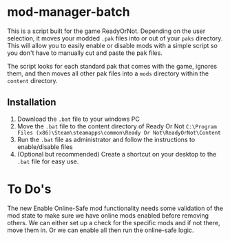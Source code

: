 # mod-manager-batch

This is a script built for the game ReadyOrNot. Depending on the user selection, it moves your modded `.pak` files into or out of your `paks` directory.
This will allow you to easily enable or disable mods with a simple script so you don't have to manually cut and paste the pak files.

The script looks for each standard pak that comes with the game, ignores them, and then moves all other pak files into a `mods` directory within the `content` directory.

## Installation

1. Download the `.bat` file to your windows PC
2. Move the `.bat` file to the content directory of Ready Or Not `C:\Program Files (x86)\Steam\steamapps\common\Ready Or Not\ReadyOrNot\Content`
3. Run the `.bat` file as administrator and follow the instructions to enable/disable files
4. (Optional but recommended) Create a shortcut on your desktop to the `.bat` file for easy use.


# To Do's

The new Enable Online-Safe mod functionality needs some validation of the mod state to make sure we have online mods enabled before removing others.
We can either set up a check for the specific mods and if not there, move them in. Or we can enable all then run the online-safe logic.